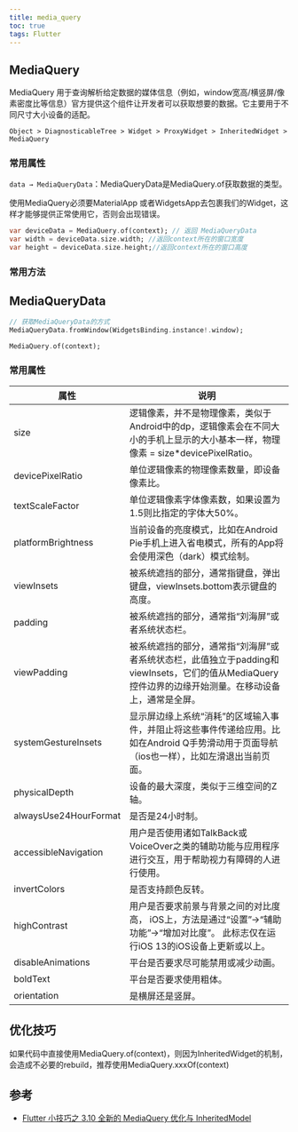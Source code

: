 ```yaml
---
title: media_query
toc: true
tags: Flutter
---
```



## MediaQuery

MediaQuery 用于查询解析给定数据的媒体信息（例如，window宽高/横竖屏/像素密度比等信息）官方提供这个组件让开发者可以获取想要的数据。它主要用于不同尺寸大小设备的适配。

`Object > DiagnosticableTree > Widget > ProxyWidget > InheritedWidget > MediaQuery`

### 常用属性

`data → MediaQueryData`：MediaQueryData是MediaQuery.of获取数据的类型。

使用MediaQuery必须要MaterialApp 或者WidgetsApp去包裹我们的Widget，这样才能够提供正常使用它，否则会出现错误。

```dart
var deviceData = MediaQuery.of(context); // 返回 MediaQueryData
var width = deviceData.size.width; //返回context所在的窗口宽度
var height = deviceData.size.height;//返回context所在的窗口高度

```

### 常用方法

## MediaQueryData

```dart
// 获取MediaQueryData的方式
MediaQueryData.fromWindow(WidgetsBinding.instance!.window);

MediaQuery.of(context);
```

### 常用属性

属性 | 说明
--- | ---
size|  逻辑像素，并不是物理像素，类似于Android中的dp，逻辑像素会在不同大小的手机上显示的大小基本一样，物理像素 = size*devicePixelRatio。
devicePixelRatio|  单位逻辑像素的物理像素数量，即设备像素比。
textScaleFactor|  单位逻辑像素字体像素数，如果设置为1.5则比指定的字体大50%。
platformBrightness|  当前设备的亮度模式，比如在Android Pie手机上进入省电模式，所有的App将会使用深色（dark）模式绘制。
viewInsets|  被系统遮挡的部分，通常指键盘，弹出键盘，viewInsets.bottom表示键盘的高度。
padding|  被系统遮挡的部分，通常指“刘海屏”或者系统状态栏。
viewPadding|  被系统遮挡的部分，通常指“刘海屏”或者系统状态栏，此值独立于padding和viewInsets，它们的值从MediaQuery控件边界的边缘开始测量。在移动设备上，通常是全屏。
systemGestureInsets|  显示屏边缘上系统“消耗”的区域输入事件，并阻止将这些事件传递给应用。比如在Android Q手势滑动用于页面导航（ios也一样），比如左滑退出当前页面。
physicalDepth|  设备的最大深度，类似于三维空间的Z轴。
alwaysUse24HourFormat|  是否是24小时制。
accessibleNavigation|  用户是否使用诸如TalkBack或VoiceOver之类的辅助功能与应用程序进行交互，用于帮助视力有障碍的人进行使用。
invertColors|  是否支持颜色反转。
highContrast|  用户是否要求前景与背景之间的对比度高， iOS上，方法是通过“设置”->“辅助功能”->“增加对比度”。 此标志仅在运行iOS 13的iOS设备上更新或以上。
disableAnimations|  平台是否要求尽可能禁用或减少动画。
boldText|  平台是否要求使用粗体。
orientation | 是横屏还是竖屏。



## 优化技巧

如果代码中直接使用MediaQuery.of(context)，则因为InheritedWidget的机制，会造成不必要的rebuild，推荐使用MediaQuery.xxxOf(context)

## 参考

- [Flutter 小技巧之 3.10 全新的 MediaQuery 优化与 InheritedModel](https://juejin.cn/post/7240805459288031288)